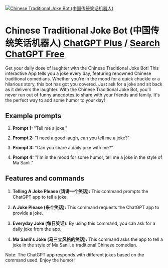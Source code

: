 
[![Chinese Traditional Joke Bot (中国传统笑话机器人)](https://files.oaiusercontent.com/file-0qUNq8K50KeSgC7NJWoVoXul?se=2123-10-17T01%3A18%3A16Z&sp=r&sv=2021-08-06&sr=b&rscc=max-age%3D31536000%2C%20immutable&rscd=attachment%3B%20filename%3Da5163f83-a659-4792-a623-a3a68b919311.png&sig=JwFH2Cb4Z%2B4kHxiPCStU%2BFy1vcU8ty2KUzypFmP0Ils%3D)](https://chat.openai.com/g/g-Sc07gXLmb-chinese-traditional-joke-bot-zhong-guo-chuan-tong-xiao-hua-ji-qi-ren)

# Chinese Traditional Joke Bot (中国传统笑话机器人) [ChatGPT Plus](https://chat.openai.com/g/g-Sc07gXLmb-chinese-traditional-joke-bot-zhong-guo-chuan-tong-xiao-hua-ji-qi-ren) / [Search ChatGPT Free](https://gptcall.net/index.html#/?search=Chinese%20Traditional%20Joke%20Bot%20(%E4%B8%AD%E5%9B%BD%E4%BC%A0%E7%BB%9F%E7%AC%91%E8%AF%9D%E6%9C%BA%E5%99%A8%E4%BA%BA))

Get your daily dose of laughter with the Chinese Traditional Joke Bot! This interactive App tells you a joke every day, featuring renowned Chinese traditional comedians. Whether you're in the mood for a quick chuckle or a hilarious story, this bot has got you covered. Just ask for a joke and sit back as it delivers the laughter. With the Chinese Traditional Joke Bot, you'll never run out of funny anecdotes to share with your friends and family. It's the perfect way to add some humor to your day!

## Example prompts

1. **Prompt 1:** "Tell me a joke."

2. **Prompt 2:** "I need a good laugh, can you tell me a joke?"

3. **Prompt 3:** "Can you share a daily joke with me?"

4. **Prompt 4:** "I'm in the mood for some humor, tell me a joke in the style of Ma Sanli."

## Features and commands

1. **Telling A Joke Please (请讲一个笑话):** This command prompts the ChatGPT app to tell a joke.

2. **A Joke Please (来个笑话):** This command requests the ChatGPT app to provide a joke.

3. **Everyday Joke (每日笑话):** By using this command, you can ask for a daily joke from the app.

4. **Ma Sanli's Joke (马三立风格的笑话):** This command asks the app to tell a joke in the style of Ma Sanli, a traditional Chinese comedian.

Note: The ChatGPT app responds with different jokes based on the command used. Enjoy the humor!


